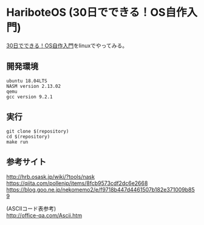 # HariboteOS (30日でできる！OS自作入門)
[30日でできる！OS自作入門](https://www.amazon.co.jp/30%E6%97%A5%E3%81%A7%E3%81%A7%E3%81%8D%E3%82%8B-OS%E8%87%AA%E4%BD%9C%E5%85%A5%E9%96%80-%E5%B7%9D%E5%90%88-%E7%A7%80%E5%AE%9F-ebook/dp/B00IR1HYI0)をlinuxでやってみる。

## 開発環境
```
ubuntu 18.04LTS 
NASM version 2.13.02 
qemu 
gcc version 9.2.1
```

## 実行
```
git clone $(repository)
cd $(repository)
make run
```

## 参考サイト
http://hrb.osask.jp/wiki/?tools/nask
https://qiita.com/pollenjp/items/8fcb9573cdf2dc6e2668
https://blog.goo.ne.jp/nekomemo2/e/f9718b447d4461507b182e371009b859

(ASCIIコード表参考)  
http://office-qa.com/Ascii.htm